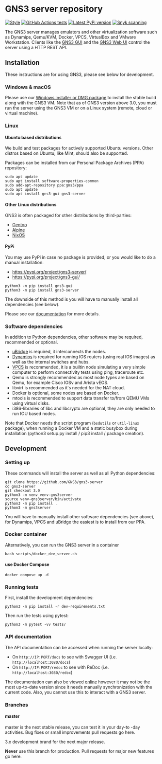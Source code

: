 # GNS3 server repository

[![Style](https://img.shields.io/badge/code%20style-black-000000.svg)](https://github.com/psf/black)
[![GitHub Actions tests](https://github.com/GNS3/gns3-server/workflows/testing/badge.svg?branch=3.0)](https://github.com/GNS3/gns3-server/actions?query=workflow%3Atesting+branch%3A3.0)
[![Latest PyPi version](https://img.shields.io/pypi/v/gns3-server.svg)](https://pypi.python.org/pypi/gns3-server)
[![Snyk scanning](https://snyk.io/test/github/GNS3/gns3-server/badge.svg)](https://snyk.io/test/github/GNS3/gns3-server)

The GNS3 server manages emulators and other virtualization software such as Dynamips, Qemu/KVM, Docker, VPCS, VirtualBox and VMware Workstation.
Clients like the [GNS3 GUI](https://github.com/GNS3/gns3-gui/) and the [GNS3 Web UI](https://github.com/GNS3/gns3-web-ui/) control the server using a HTTP REST API.

## Installation

These instructions are for using GNS3, please see below for development.

### Windows & macOS

Please use our [Windows installer or DMG package](https://gns3.com/software/download) to install the stable build along with the GNS3 VM.
Note that as of GNS3 version above 3.0, you must run the server using the GNS3 VM or on a Linux system (remote, cloud or virtual machine).

### Linux

#### Ubuntu based distributions

We build and test packages for actively supported Ubuntu versions.
Other distros based on Ubuntu, like Mint, should also be supported.

Packages can be installed from our Personal Package Archives (PPA) repository:

```shell
sudo apt update
sudo apt install software-properties-common
sudo add-apt-repository ppa:gns3/ppa
sudo apt update                                
sudo apt install gns3-gui gns3-server
```

#### Other Linux distributions

GNS3 is often packaged for other distributions by third-parties:

* [Gentoo](https://packages.gentoo.org/package/net-misc/gns3-server)
* [Alpine](https://pkgs.alpinelinux.org/package/v3.10/community/x86_64/gns3-server)
* [NixOS](https://search.nixos.org/packages?channel=21.11&from=0&size=50&sort=relevance&type=packages&query=gns3-server)

#### PyPi

You may use PyPi in case no package is provided, or you would like to do a manual installation:

* https://pypi.org/project/gns3-server/
* https://pypi.org/project/gns3-gui/

```shell
python3 -m pip install gns3-gui
python3 -m pip install gns3-server
```

The downside of this method is you will have to manually install all dependencies (see below).

Please see our [documentation](https://docs.gns3.com/docs/getting-started/installation/linux) for more details.

### Software dependencies

In addition to Python dependencies, other software may be required, recommended or optional.

* [uBridge](https://github.com/GNS3/ubridge/) is required, it interconnects the nodes.
* [Dynamips](https://github.com/GNS3/dynamips/) is required for running IOS routers (using real IOS images) as well as the internal switches and hubs.
* [VPCS](https://github.com/GNS3/vpcs/) is recommended, it is a builtin node simulating a very simple computer to perform connectivity tests using ping, traceroute etc.
* Qemu is strongly recommended as most node types are based on Qemu, for example Cisco IOSv and Arista vEOS.
* libvirt is recommended as it's needed for the NAT cloud.
* Docker is optional, some nodes are based on Docker.
* mtools is recommended to support data transfer to/from QEMU VMs using virtual disks.
* i386-libraries of libc and libcrypto are optional, they are only needed to run IOU based nodes.

Note that Docker needs the script program (`bsdutils` or `util-linux` package), when running a Docker VM and a static busybox during installation (python3 setup.py install / pip3 install / package creation).

## Development

### Setting up

These commands will install the server as well as all Python dependencies:

```shell
git clone https://github.com/GNS3/gns3-server
cd gns3-server
git checkout 3.0
python3 -m venv venv-gns3server
source venv-gns3server/bin/activate
python3 -m pip install .
python3 -m gns3server
```

You will have to manually install other software dependencies (see above), for Dynamips, VPCS and uBridge the easiest is to install from our PPA.

### Docker container

Alternatively, you can run the GNS3 server in a container

```shell
bash scripts/docker_dev_server.sh
```

#### use Docker Compose

``` {.bash}
docker compose up -d
```

### Running tests

First, install the development dependencies:

```shell
python3 -m pip install -r dev-requirements.txt
```

Then run the tests using pytest:

```shell
python3 -m pytest -vv tests/
```

### API documentation

The API documentation can be accessed when running the server locally:

* On `http://IP:PORT/docs` to see with Swagger UI (i.e. `http://localhost:3080/docs`)
* On `http://IP:PORT/redoc` to see with ReDoc (i.e. `http://localhost:3080/redoc`)

The documentation can also be viewed [online](http://apiv3.gns3.net) however it may not be the most up-to-date version since it needs manually synchronization with the current code. Also, you cannot use this to interact with a GNS3 server.

### Branches

#### master

master is the next stable release, you can test it in your day-to -day activities.
Bug fixes or small improvements pull requests go here.

3.x development brand for the next major release.

**Never** use this branch for production. Pull requests for major new features go here.